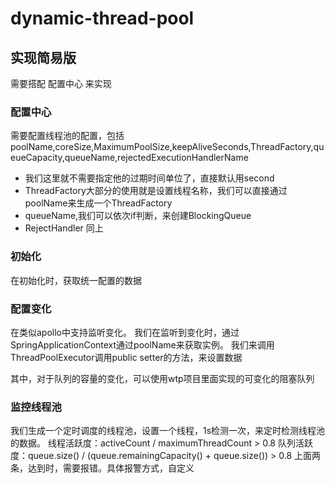 # dynamic-thread-pool

## 实现简易版
需要搭配 配置中心 来实现

### 配置中心

需要配置线程池的配置，包括poolName,coreSize,MaximumPoolSize,keepAliveSeconds,ThreadFactory,queueCapacity,queueName,rejectedExecutionHandlerName

+ 我们这里就不需要指定他的过期时间单位了，直接默认用second
+ ThreadFactory大部分的使用就是设置线程名称，我们可以直接通过poolName来生成一个ThreadFactory
+ queueName,我们可以依次if判断，来创建BlockingQueue
+ RejectHandler 同上

### 初始化

在初始化时，获取统一配置的数据

### 配置变化

在类似apollo中支持监听变化。
我们在监听到变化时，通过SpringApplicationContext通过poolName来获取实例。
我们来调用ThreadPoolExecutor调用public setter的方法，来设置数据

其中，对于队列的容量的变化，可以使用wtp项目里面实现的可变化的阻塞队列

### 监控线程池
我们生成一个定时调度的线程池，设置一个线程，1s检测一次，来定时检测线程池的数据。
线程活跃度：activeCount / maximumThreadCount > 0.8
队列活跃度：queue.size() / (queue.remainingCapacity() + queue.size()) > 0.8
上面两条，达到时，需要报错。具体报警方式，自定义








